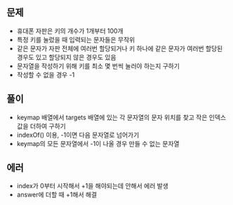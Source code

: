 ## 문제
- 휴대폰 자판은 키의 개수가 1개부터 100개
- 특정 키를 눌렀을 때 입력되는 문자들은 무작위
- 같은 문자가 자판 전체에 여러번 할당되거나 키 하나에 같은 문자가 여러번 할당된 경우도 있고 할당되지 않은 경우도 있음
- 문자열을 작성하기 위해 키를 최소 몇 번씩 눌러야 하는지 구하기
- 작성할 수 없을 경우 -1

## 풀이
- keymap 배열에서 targets 배열에 있는 각 문자열의 문자 위치를 찾고 작은 인덱스 값을 더하여 구하기
- indexOf() 이용, -1이면 다음 문자열로 넘어가기
- keymap의 모든 문자열에서 -1이 나올 경우 만들 수 없는 문자열

## 에러
- index가 0부터 시작해서 +1을 해야되는데 안해서 에러 발생
- answer에 더할 때 +1해서 해결 
